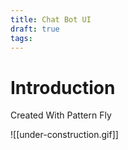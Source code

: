 ```yaml
---
title: Chat Bot UI
draft: true
tags:
---
```

# Introduction

Created With Pattern Fly

![[under-construction.gif]]
